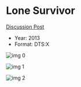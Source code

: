 # Lone Survivor

[Discussion Post](https://www.avsforum.com/threads/bass-eq-for-filtered-movies.2995212/post-57557318)

* Year: 2013
* Format: DTS:X

![img 0](https://i.imgur.com/tK9lWu2.jpg)

![img 1](https://i.imgur.com/8Mj1XEB.jpg)

![img 2](https://i.imgur.com/V0RmZNk.png)

